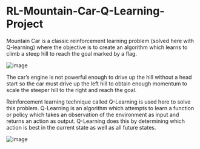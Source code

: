 # RL-Mountain-Car-Q-Learning-Project

Mountain Car is a classic reinforcement learning problem (solved here with Q-learning) where the objective is to create an algorithm which learns to climb a steep hill to reach the goal marked by a flag.

![image](https://user-images.githubusercontent.com/51359449/181657266-556fb5b6-05d0-404b-bd16-3692363d49ec.png)


The car’s engine is not powerful enough to drive up the hill without a head start so the car must drive up the left hill to obtain enough momentum to scale the steeper hill to the right and reach the goal.

Reinforcement learning technique called Q-Learning is used here to solve this problem. Q-Learning is an algorithm which attempts to learn a function or policy which takes an observation of the environment as input and returns an action as output. Q-Learning does this by determining which action is best in the current state as well as all future states.

![image](https://user-images.githubusercontent.com/51359449/181657309-74f2f089-5049-4ec8-8939-e75f519877e5.png)
 
